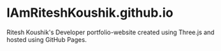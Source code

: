 # IAmRiteshKoushik.github.io
Ritesh Koushik's Developer portfolio-website created using Three.js and hosted using GitHub Pages. 
